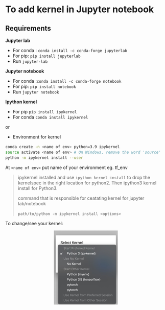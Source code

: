 # To add kernel in Jupyter notebook

## Requirements
<b>Jupyter lab</b>
* For conda : ```conda install -c conda-forge jupyterlab```
* For pip: ```pip install jupyterlab```
* Run ```jupyter-lab```

<b>Jupyter notebook</b>
* For conda :```conda install -c conda-forge notebook```
* For pip: ```pip install notebook```
* Run ```jupyter notebook```

<b>Ipython kernel</b>
* For pip 
```pip install ipykernel```
* For conda 
```conda install ipykernel  ```

or
* Environment for kernel
```bash
conda create -n <name of env> python=3.9 ipykernel
source activate <name of env> # On Windows, remove the word 'source'
python -m ipykernel install --user
```
At ```<name of env>```  put name of your environment eg. tf_env

>ipykernel installed and use ```ipython kernel install``` to drop the kernelspec in the right location for python2. 
>Then ipython3 kernel install for Python3.
>
>command that is responsible for ceatating kernel for jupyter lab/notebook 
>
>```path/to/python -m ipykernel install <options>```
  
 To change/see your kernel:
<!-- ![image of kernel](kernels.JPG?raw=true "Output") -->
 <p align="center">
  <img src="kernels.JPG" alt="mage of kernel" width="200"/>
  </p>
